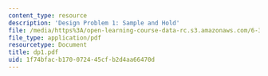 ```yaml
---
content_type: resource
description: 'Design Problem 1: Sample and Hold'
file: /media/https%3A/open-learning-course-data-rc.s3.amazonaws.com/6-331-advanced-circuit-techniques-spring-2002/1f74bfacb170072445cfb2d4aa66470d_dp1.pdf
file_type: application/pdf
resourcetype: Document
title: dp1.pdf
uid: 1f74bfac-b170-0724-45cf-b2d4aa66470d
---
```

